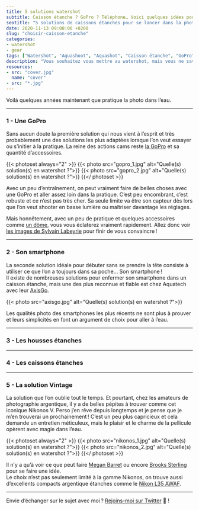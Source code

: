 ```yaml
---
title: 5 solutions watershot
subtitle: Caisson étanche ? GoPro ? Téléphone… Voici quelques idées pour se lancer.
seotitle: "5 solutions de caissons étanches pour se lancer dans la photo de surf — Grégory Mignard"
date: 2020-11-13 09:00:00 +0200
slug: "choisir-caisson-etanche"
categories:
- watershot
- gear
tags: ["Watershot", "Aquashoot", "Aquashot", "Caisson étanche", "GoPro", "Dôme", "Photo aquatique", "Photo de surf", "Aquatech", "SeaFrogs", "AxisGo", "SPL", "Housse étanche", "Photo nautique", "Photo sous-marine", "Nikonos"]
description: "Vous souhaitez vous mettre au watershot, mais vous ne savez pas par où commencer ? Voici un dossier pour vous aider à choisir votre solution."
resources:
- src: "cover.jpg"
  name: "cover"
- src: "*.jpg"
---
```


Voilà quelques années maintenant que pratique la photo dans l’eau.

***

### 1 - Une GoPro

Sans aucun doute la première solution qui nous vient à l’esprit et très probablement une des solutions les plus adaptées lorsque l’on veut essayer ou s’initier à la pratique. La reine des actions cams reste [la GoPro](https://amzn.to/2JWFvow) et sa quantité d’accessoires.

{{< photoset always="2" >}}
{{< photo src="gopro_1.jpg" alt="Quelle(s) solution(s) en watershot ?">}}
{{< photo src="gopro_2.jpg" alt="Quelle(s) solution(s) en watershot ?">}}
{{</ photoset >}}

Avec un peu d’entraînement, on peut vraiment faire de belles choses avec une GoPro et aller assez loin dans la pratique. C’est peu encombrant, c’est robuste et ce n’est pas très cher. Sa seule limite va être son capteur dès lors que l’on veut shooter en basse lumière ou maîtriser davantage les réglages.

Mais honnêtement, avec un peu de pratique et quelques accessoires comme [un dôme](https://amzn.to/3pl7EWN), vous vous éclaterez vraiment rapidement. Allez donc voir [les images de Sylvain Labeyrie](https://www.instagram.com/bibby_pics/) pour finir de vous convaincre !

***

### 2 - Son smartphone

La seconde solution idéale pour débuter sans se prendre la tête consiste à utiliser ce que l’on a toujours dans sa poche… Son smartphone !  
Il existe de nombreuses solutions pour enfermer son smartphone dans un caisson étanche, mais une des plus reconnue et fiable est chez Aquatech avec leur [AxisGo](https://aquatech.net/collections/axisgo).

{{< photo src="axisgo.jpg" alt="Quelle(s) solution(s) en watershot ?">}}

Les qualités photo des smartphones les plus récents ne sont plus à prouver et leurs simplicités en font un argument de choix pour aller à l’eau.

***

### 3 - Les housses étanches

***

### 4 - Les caissons étanches

***

### 5 - La solution Vintage

La solution que l’on oublie tout le temps. Et pourtant, chez les amateurs de photographie argentique, il y a de belles pépites à trouver comme cet iconique Nikonos V. Perso j’en rêve depuis longtemps et je pense que je m’en trouverai un prochainement ! C’est un peu plus capricieux et cela demande un entretien méticuleux, mais le plaisir et le charme de la pellicule opèrent avec magie dans l’eau.

{{< photoset always="2" >}}
{{< photo src="nikonos_1.jpg" alt="Quelle(s) solution(s) en watershot ?">}}
{{< photo src="nikonos_2.jpg" alt="Quelle(s) solution(s) en watershot ?">}}
{{</ photoset >}}

Il n’y a qu’à voir ce que peut faire [Megan Barret](https://www.instagram.com/meganshootsfilm/) ou encore [Brooks Sterling](https://saltwater-magazine.com/articles//lens-brooks-sterling) pour se faire une idée.  
Le choix n’est pas seulement limité à la gamme Nikonos, on trouve aussi d’excellents compacts argentique étanches comme le [Nikon L35 AWAF](https://www.collection-appareils.fr/x/html/appareil-12763-Nikon_L35%20AWAF.html).

***

Envie d’échanger sur le sujet avec moi ? [Rejoins-moi sur Twitter](http://twitter.com/gregmignard) 🐥 !
